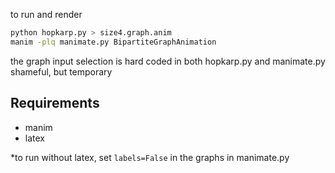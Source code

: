 to run and render
```bash
python hopkarp.py > size4.graph.anim
manim -plq manimate.py BipartiteGraphAnimation
```

the graph input selection is hard coded in both hopkarp.py and manimate.py   
shameful, but temporary  

## Requirements
* manim
* latex

*to run without latex, set `labels=False` in the graphs in manimate.py 